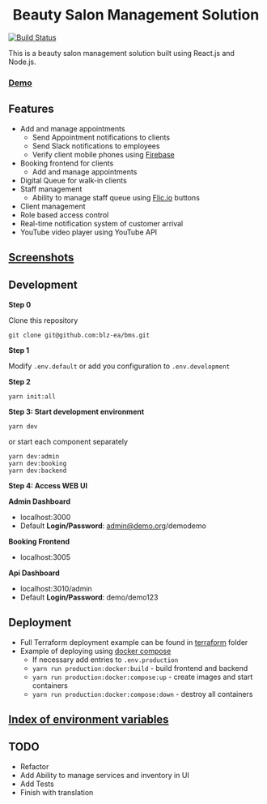 <h1 align=center>Beauty Salon Management Solution</h1>

[![Build Status](https://drone.bs.devset.app/api/badges/blz-ea/bms/status.svg)](https://drone.bs.devset.app/blz-ea/bms)

This is a beauty salon management solution built using React.js and Node.js.

### [Demo](https://book.bms.devset.app/) ###

## Features ##

- Add and manage appointments
  - Send Appointment notifications to clients
  - Send Slack notifications to employees
  - Verify client mobile phones using [Firebase](https://firebase.google.com/docs/auth/android/phone-auth)
- Booking frontend for clients
  - Add and manage appointments
- Digital Queue for walk-in clients
- Staff management
  - Ability to manage staff queue using [Flic.io](https://flic.io) buttons
- Client management
- Role based access control
- Real-time notification system of customer arrival
- YouTube video player using YouTube API

## [Screenshots](https://devset.app/project-bms-media-redirect) ##

## Development ##

**Step 0**

Clone this repository
```
git clone git@github.com:blz-ea/bms.git
```

**Step 1**

Modify `.env.default` or add you configuration to `.env.development`

**Step 2**

```cli
yarn init:all
```

**Step 3: Start development environment**

```cli
yarn dev
```

or start each component separately

```cli
yarn dev:admin
yarn dev:booking
yarn dev:backend
```

**Step 4: Access WEB UI**

**Admin Dashboard**

- localhost:3000
- Default **Login/Password**: admin@demo.org/demodemo

**Booking Frontend**

- localhost:3005

**Api Dashboard**

- localhost:3010/admin
- Default **Login/Password**: demo/demo123

## Deployment ##

- Full Terraform deployment example can be found in [terraform](./terraform) folder
- Example of deploying using [docker compose](./docker-compose.yml)
  - If necessary add entries to `.env.production`
  - `yarn run production:docker:build` - build frontend and backend
  - `yarn run production:docker:compose:up` - create images and start containers
  - `yarn run production:docker:compose:down` - destroy all containers

## [Index of environment variables](./.env.default) ##

## TODO ##

- Refactor
- Add Ability to manage services and inventory in UI
- Add Tests
- Finish with translation
